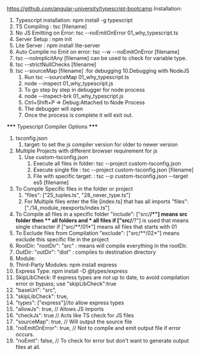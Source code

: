 https://github.com/angular-university/typescript-bootcamp
Installation:

1. Typescript installation: npm install -g typescript
2. TS Compiling : tsc [filename]
3. No JS Emitting on Error: tsc --noEmitOnError 01_why_typescript.ts
4. Server Setup : npm init
5. Lite Server : npm install lite-server
6. Auto Compile no Emit on error: tsc --w --noEmitOnError [filename]
7. tsc --noImplicitAny [filename] can be used to check for variable type.
8. tsc --strictNullChecks [filename]
9. tsc --sourceMap [filename] :for debugging
   10.Debugging with NodeJS
   1. Run tsc --sourceMap 01_why_typescript.ts
   2. node --inspect 01_why_typescript.js
   3. To go step by step in debugger for node process
   4. node --inspect-brk 01_why_typescript.js
   5. Ctrl+Shift+P => Debug:Attached to Node Process
   6. The debugger will open
   7. Once the process is complete it will exit out.

**\*\*\*** Typescript Compiler Options **\*\*\***

1. tsconfig.json
   1. target: to set the js compiler version for older to newer version
2. Multiple Projects with different browser requirement for js
   1. Use custom-tsconfig.json
      1. Execute all files in folder: tsc --project custom-tsconfig.json
      2. Execute single file : tsc --project custom-tsconfig.json [filename]
      3. File with specific target: : tsc --p custom-tsconfig.json --target es5 [filename]
3. To Compile Specific files in the folder or project
   1. "files": ["25_tuples.ts", "28_never_type.ts"]
   2. For Multiple files enter the file [index.ts] that has all imports
      "files": ["./14_module_reexports/index.ts"]
4. To Compile all files in a specific folder
   "include": ["src/**/*"] means src folder then ** all folders and \* all files
   if ["src/**/?"] is used that means single character
   if ["src/**/01*"] means all files that starts with 01
5. To Exclude files from Compilation
   "exclude": ["src/**/02*"] means exclude this specific file in the project
6. RootDir: "rootDir": "src" : means will compile everything in the rootDir.
7. OutDir: "outDir": "dist" : compiles to destination directory
8. Module:
9. Third-Party Modules: npm install express
10. Express Type: npm install -D @types/express
11. SkipLibCheck: If express types are not up to date, to avoid compilation error
    or bypass; use "skipLibCheck":true
12. "baseUrl": "src",
13. "skipLibCheck": true,
14. "types": ["express"]//to allow express types
15. "allowJs": true, // Allows JS imports
16. "checkJs": true // Acts like TS check for JS files
17. "sourceMap": true, // Will output the source file
18. "noEmitOnError": true, // Not to compile and emit output file if error occurs.
19. "noEmit": false, // To check for error but don't want to generate output files at all.
